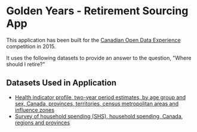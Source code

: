 # Golden Years - Retirement Sourcing App

This application has been built for the [Canadian Open Data Experience](https://www.canadianopendataexperience.ca) competition in 2015.

It uses the following datasets to provide an answer to the question, "Where should I retire?"

## Datasets Used in Application

* [Health indicator profile, two-year period estimates, by age group and sex, Canada, provinces, territories, census metropolitan areas and influence zones](http://open.canada.ca/data/en/dataset/3d0708eb-b421-4c72-888b-06b17b100d42)
* [Survey of household spending (SHS), household spending, Canada, regions and provinces](http://open.canada.ca/data/en/dataset/bcdca967-98d8-4139-850e-0000a2556d8d)
